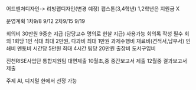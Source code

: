 
어드벤처디자인-> 리빙랩디자인(변경 예정)
캡스톤(3,4학년) 1,2학년은 지원금 X

운영계획 
	1차9/8 9/12
	2차9/15 9/19

회의비
	30만원
	9중순 지급 (담당교수 명의로 현찰 지급)
	사용가능
	회의록 작성 필수
	회의 1회당  1인 식대 최대 2만원, 다과비 최대 1만원
과제수행비
	재료비(견적서,납부서)
	인쇄비 
	멘토비 시간당 5만원 최대 4시간 팀당 20만원
	출장비 
	도서구입비

진천RISE사업단 통합지원팀 대면제출
10월초,중 중간보고서 제출
12월중 결과보고서 제출

주제
AI, 디지털 한에서 선정 가능






